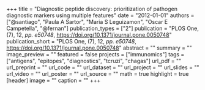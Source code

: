 +++
title = "Diagnostic peptide discovery: prioritization of pathogen diagnostic markers using multiple features"
date = "2012-01-01"
authors = ["@santiago", "Paula A Sartor", "Maria S Leguizamon", "Oscar E Campetella", "@fernan"]
publication_types = ["2"]
publication = "PLOS One, (7), 12, _pp. e50748_, https://doi.org/10.1371/journal.pone.0050748"
publication_short = "PLOS One, (7), 12, _pp. e50748_, https://doi.org/10.1371/journal.pone.0050748"
abstract = ""
summary = ""
image_preview = ""
featured = false
projects = ["immunomics"]
tags = ["antigens", "epitopes", "diagnostics", "tcruzi", "chagas"]
url_pdf = ""
url_preprint = ""
url_code = ""
url_dataset = ""
url_project = ""
url_slides = ""
url_video = ""
url_poster = ""
url_source = ""
math = true
highlight = true
[header]
image = ""
caption = ""
+++
